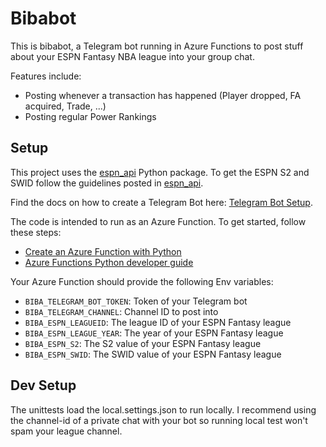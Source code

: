 # Bibabot
This is bibabot, a Telegram bot running in Azure Functions to post stuff about your ESPN Fantasy NBA league into your group chat.

Features include:
* Posting whenever a transaction has happened (Player dropped, FA acquired, Trade, ...)
* Posting regular Power Rankings

## Setup
This project uses the [espn_api](https://github.com/cwendt94/espn-api) Python package. To get the ESPN S2 and SWID follow the guidelines posted in [espn_api](https://github.com/cwendt94/espn-api/discussions/150).

Find the docs on how to create a Telegram Bot here: [Telegram Bot Setup](https://core.telegram.org/bots#3-how-do-i-create-a-bot).

The code is intended to run as an Azure Function. To get started, follow these steps:
* [Create an Azure Function with Python](https://learn.microsoft.com/en-us/azure/azure-functions/create-first-function-vs-code-python)
* [Azure Functions Python developer guide](https://learn.microsoft.com/en-us/azure/azure-functions/functions-reference-python)

Your Azure Function should provide the following Env variables:
* `BIBA_TELEGRAM_BOT_TOKEN`: Token of your Telegram bot
* `BIBA_TELEGRAM_CHANNEL`: Channel ID to post into
* `BIBA_ESPN_LEAGUEID`: The league ID of your ESPN Fantasy league
* `BIBA_ESPN_LEAGUE_YEAR`: The year of your ESPN Fantasy league
* `BIBA_ESPN_S2`: The S2 value of your ESPN Fantasy league
* `BIBA_ESPN_SWID`: The SWID value of your ESPN Fantasy league

## Dev Setup
The unittests load the local.settings.json to run locally. I recommend using the channel-id of a private chat with your bot so running local test won't spam your league channel.
